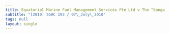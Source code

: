 ```yaml
---
title: Equatorial Marine Fuel Management Services Pte Ltd v The “Bunga Melati 5”
subtitle: "[2010] SGHC 193 / 07\_July\_2010"
tags: null
layout: single
---
```


